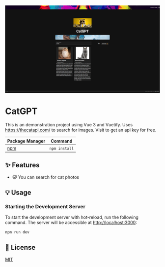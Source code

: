 ![alt text](ss.png)

# CatGPT

This is an demonstration project using Vue 3 and Vuetify. Uses https://thecatapi.com/ to search for images. Visit to get an api key for free.

| Package Manager                                           | Command       |
| --------------------------------------------------------- | ------------- |
| [npm](https://docs.npmjs.com/cli/v7/commands/npm-install) | `npm install` |

## ✨ Features

- 😺 You can search for cat photos

## 💡 Usage

### Starting the Development Server

To start the development server with hot-reload, run the following command. The server will be accessible at [http://localhost:3000](http://localhost:3000):

```bash
npm run dev
```

## 📑 License

[MIT](http://opensource.org/licenses/MIT)
